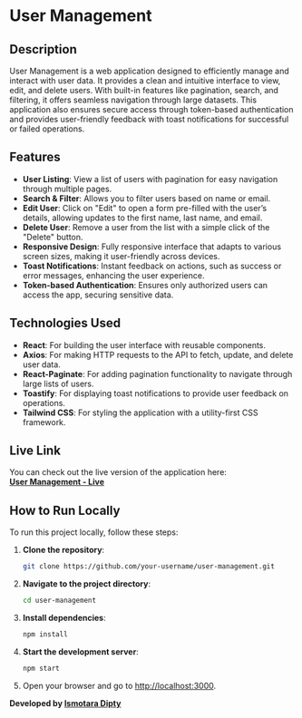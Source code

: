# User Management

## Description

User Management is a web application designed to efficiently manage and interact with user data. It provides a clean and intuitive interface to view, edit, and delete users. With built-in features like pagination, search, and filtering, it offers seamless navigation through large datasets. This application also ensures secure access through token-based authentication and provides user-friendly feedback with toast notifications for successful or failed operations.

## Features

- **User Listing**: View a list of users with pagination for easy navigation through multiple pages.
- **Search & Filter**: Allows you to filter users based on name or email.
- **Edit User**: Click on "Edit" to open a form pre-filled with the user’s details, allowing updates to the first name, last name, and email.
- **Delete User**: Remove a user from the list with a simple click of the "Delete" button.
- **Responsive Design**: Fully responsive interface that adapts to various screen sizes, making it user-friendly across devices.
- **Toast Notifications**: Instant feedback on actions, such as success or error messages, enhancing the user experience.
- **Token-based Authentication**: Ensures only authorized users can access the app, securing sensitive data.

## Technologies Used

- **React**: For building the user interface with reusable components.
- **Axios**: For making HTTP requests to the API to fetch, update, and delete user data.
- **React-Paginate**: For adding pagination functionality to navigate through large lists of users.
- **Toastify**: For displaying toast notifications to provide user feedback on operations.
- **Tailwind CSS**: For styling the application with a utility-first CSS framework.

## Live Link

You can check out the live version of the application here:  
[**User Management - Live**](https://usermanagmnet.netlify.app/) 

## How to Run Locally

To run this project locally, follow these steps:

1. **Clone the repository**:
    ```bash
    git clone https://github.com/your-username/user-management.git
    ```

2. **Navigate to the project directory**:
    ```bash
    cd user-management
    ```

3. **Install dependencies**:
    ```bash
    npm install
    ```

4. **Start the development server**:
    ```bash
    npm start
    ```

5. Open your browser and go to [http://localhost:3000](http://localhost:3000).





**Developed by [Ismotara Dipty](https://your-portfolio.com)**
